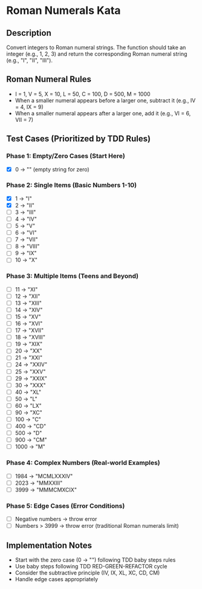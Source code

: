 # Roman Numerals Kata

## Description
Convert integers to Roman numeral strings. The function should take an integer (e.g., 1, 2, 3) and return the corresponding Roman numeral string (e.g., "I", "II", "III").

## Roman Numeral Rules
- I = 1, V = 5, X = 10, L = 50, C = 100, D = 500, M = 1000
- When a smaller numeral appears before a larger one, subtract it (e.g., IV = 4, IX = 9)
- When a smaller numeral appears after a larger one, add it (e.g., VI = 6, VII = 7)

## Test Cases (Prioritized by TDD Rules)

### Phase 1: Empty/Zero Cases (Start Here)
- [x] 0 → "" (empty string for zero)

### Phase 2: Single Items (Basic Numbers 1-10)
- [x] 1 → "I"
- [x] 2 → "II"
- [ ] 3 → "III"
- [ ] 4 → "IV"
- [ ] 5 → "V"
- [ ] 6 → "VI"
- [ ] 7 → "VII"
- [ ] 8 → "VIII"
- [ ] 9 → "IX"
- [ ] 10 → "X"

### Phase 3: Multiple Items (Teens and Beyond)
- [ ] 11 → "XI"
- [ ] 12 → "XII"
- [ ] 13 → "XIII"
- [ ] 14 → "XIV"
- [ ] 15 → "XV"
- [ ] 16 → "XVI"
- [ ] 17 → "XVII"
- [ ] 18 → "XVIII"
- [ ] 19 → "XIX"
- [ ] 20 → "XX"
- [ ] 21 → "XXI"
- [ ] 24 → "XXIV"
- [ ] 25 → "XXV"
- [ ] 29 → "XXIX"
- [ ] 30 → "XXX"
- [ ] 40 → "XL"
- [ ] 50 → "L"
- [ ] 60 → "LX"
- [ ] 90 → "XC"
- [ ] 100 → "C"
- [ ] 400 → "CD"
- [ ] 500 → "D"
- [ ] 900 → "CM"
- [ ] 1000 → "M"

### Phase 4: Complex Numbers (Real-world Examples)
- [ ] 1984 → "MCMLXXXIV"
- [ ] 2023 → "MMXXIII"
- [ ] 3999 → "MMMCMXCIX"

### Phase 5: Edge Cases (Error Conditions)
- [ ] Negative numbers → throw error
- [ ] Numbers > 3999 → throw error (traditional Roman numerals limit)

## Implementation Notes
- Start with the zero case (0 → "") following TDD baby steps rules
- Use baby steps following TDD RED-GREEN-REFACTOR cycle
- Consider the subtractive principle (IV, IX, XL, XC, CD, CM)
- Handle edge cases appropriately
